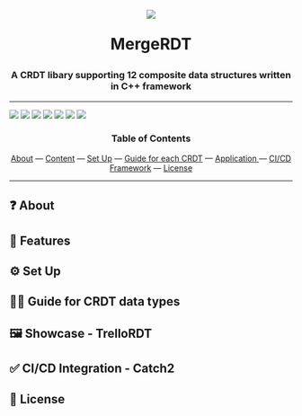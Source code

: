 <h1 align="center">
  <br>
  <a href="https://github.com/tapasvipatel/CRDT-Library"><img src="https://i.ibb.co/xMSp6wj/Merge-Logo.png"></a>
  
  MergeRDT
</h1>
<h3 align=center> A CRDT libary supporting 12 composite data structures written in C++ framework</h3>

------------------

![](https://img.shields.io/badge/Version-Version%201.0-green) ![](https://img.shields.io/badge/Language-C%2B%2B%2011-brightgreen) ![](https://img.shields.io/badge/Building-Passing-green) ![](https://img.shields.io/badge/Framework-SFML%2C%20TGUI-blue) ![](https://img.shields.io/badge/Pipeline-Catch2-orange) ![](https://img.shields.io/badge/Operating%20System-Ubuntu%2020.04-yellow) ![](https://img.shields.io/badge/Made%20by-Team%20382-yellowgreen)

<div align="center">
  <h3>Table of Contents</h3>
  <a href="#about">About</a>
  — 
  <a href="#features">Content</a>
  — 
  <a href="#setup">Set Up</a>
  — 
  <a href="#guide">Guide for each CRDT</a>
  — 
  <a href="#showcase">Application </a>
  — 
  <a href="#UnitTesting">CI/CD Framework</a>
  — 
  <a href="#license">License</a>
</div>
<hr>

<h2 id="about"> ❓ About </h2>

<h2 id="features"> 📃 Features </h2>

<h2 id="setup"> ⚙ Set Up </h2>

<h2 id="guide"> 🐕‍🦺 Guide for CRDT data types</h2>

<h2 id="showcase"> 🖼 Showcase - TrelloRDT </h2>

<h2 id="UnitTesting">✅ CI/CD Integration - Catch2 </h2>

<h2 id="license"> 📝 License </h2>




